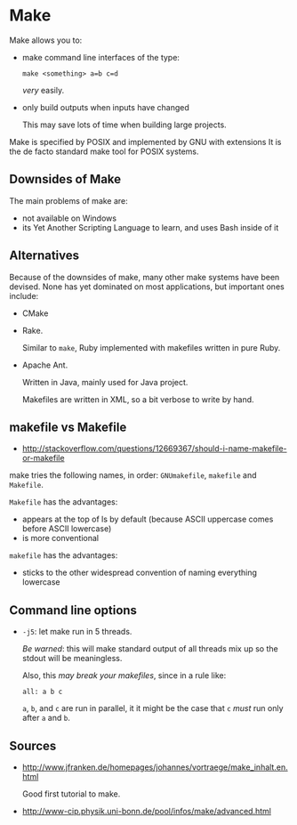 # Make

Make allows you to:

-   make command line interfaces of the type:

        make <something> a=b c=d

    *very* easily.

-   only build outputs when inputs have changed

    This may save lots of time when building large projects.

Make is specified by POSIX and implemented by GNU with extensions
It is the de facto standard make tool for POSIX systems.

## Downsides of Make

The main problems of make are:

- not available on Windows
- its Yet Another Scripting Language to learn, and uses Bash inside of it

## Alternatives

Because of the downsides of make, many other make systems have been devised.
None has yet dominated on most applications, but important ones include:

-   CMake

-   Rake.

    Similar to `make`, Ruby implemented with makefiles written in pure Ruby.

-   Apache Ant.

    Written in Java, mainly used for Java project.

    Makefiles are written in XML, so a bit verbose to write by hand.

## makefile vs Makefile

- <http://stackoverflow.com/questions/12669367/should-i-name-makefile-or-makefile>

make tries the following names, in order: `GNUmakefile`, `makefile` and `Makefile`.

`Makefile` has the advantages:

- appears at the top of ls by default (because ASCII uppercase comes before ASCII lowercase)
- is more conventional

`makefile` has the advantages:

- sticks to the other widespread convention of naming everything lowercase

## Command line options

-   `-j5`: let make run in 5 threads.

    *Be warned*: this will make standard output of all threads mix up so the stdout will be meaningless.

    Also, this *may break your makefiles*, since in a rule like:

        all: a b c

    `a`, `b`, and `c` are run in parallel, it it might be the case that
    `c` *must* run only after `a` and `b`.

## Sources

-   <http://www.jfranken.de/homepages/johannes/vortraege/make_inhalt.en.html>

    Good first tutorial to make.

-   <http://www-cip.physik.uni-bonn.de/pool/infos/make/advanced.html>
